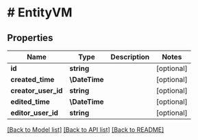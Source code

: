 # # EntityVM

## Properties

Name | Type | Description | Notes
------------ | ------------- | ------------- | -------------
**id** | **string** |  | [optional]
**created_time** | **\DateTime** |  | [optional]
**creator_user_id** | **string** |  | [optional]
**edited_time** | **\DateTime** |  | [optional]
**editor_user_id** | **string** |  | [optional]

[[Back to Model list]](../../README.md#models) [[Back to API list]](../../README.md#endpoints) [[Back to README]](../../README.md)
